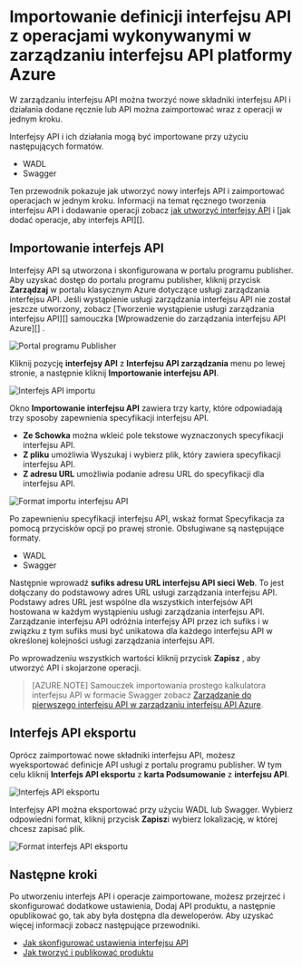 <properties 
    pageTitle="Interfejs API zarządzania podstawowych pojęć" 
    description="Informacje na temat interfejsów API, produktów, ról, grupy i inne podstawowe pojęcia interfejsu API zarządzania." 
    services="api-management" 
    documentationCenter="" 
    authors="steved0x" 
    manager="erikre" 
    editor=""/>

<tags 
    ms.service="api-management" 
    ms.workload="mobile" 
    ms.tgt_pltfrm="na" 
    ms.devlang="na" 
    ms.topic="article" 
    ms.date="10/25/2016" 
    ms.author="sdanie"/>

# <a name="how-to-import-the-definition-of-an-api-with-operations-in-azure-api-management"></a>Importowanie definicji interfejsu API z operacjami wykonywanymi w zarządzaniu interfejsu API platformy Azure

W zarządzaniu interfejsu API można tworzyć nowe składniki interfejsu API i działania dodane ręcznie lub API można zaimportować wraz z operacji w jednym kroku.

Interfejsy API i ich działania mogą być importowane przy użyciu następujących formatów.

-   WADL
-   Swagger

Ten przewodnik pokazuje jak utworzyć nowy interfejs API i zaimportować operacjach w jednym kroku. Informacji na temat ręcznego tworzenia interfejsu API i dodawanie operacji zobacz [jak utworzyć interfejsy API][] i [jak dodać operacje, aby interfejs API][].

## <a name="import-api"> </a>Importowanie interfejs API

Interfejsy API są utworzona i skonfigurowana w portalu programu publisher. Aby uzyskać dostęp do portalu programu publisher, kliknij przycisk **Zarządzaj** w portalu klasycznym Azure dotyczące usługi zarządzania interfejsu API. Jeśli wystąpienie usługi zarządzania interfejsu API nie został jeszcze utworzony, zobacz [Tworzenie wystąpienie usługi zarządzania interfejsu API][] samouczka [Wprowadzenie do zarządzania interfejsu API Azure][] .

![Portal programu Publisher][api-management-management-console]

Kliknij pozycję **interfejsy API** z **Interfejsu API zarządzania** menu po lewej stronie, a następnie kliknij **Importowanie interfejsu API**.

![Interfejs API importu][api-management-import-apis]

Okno **Importowanie interfejsu API** zawiera trzy karty, które odpowiadają trzy sposoby zapewnienia specyfikacji interfejsu API.

-   **Ze Schowka** można wkleić pole tekstowe wyznaczonych specyfikacji interfejsu API.
-   **Z pliku** umożliwia Wyszukaj i wybierz plik, który zawiera specyfikacji interfejsu API.
-   **Z adresu URL** umożliwia podanie adresu URL do specyfikacji dla interfejsu API.

![Format importu interfejsu API][api-management-import-api-clipboard]

Po zapewnieniu specyfikacji interfejsu API, wskaż format Specyfikacja za pomocą przycisków opcji po prawej stronie. Obsługiwane są następujące formaty.

-   WADL
-   Swagger

Następnie wprowadź **sufiks adresu URL interfejsu API sieci Web**. To jest dołączany do podstawowy adres URL usługi zarządzania interfejsu API. Podstawy adres URL jest wspólne dla wszystkich interfejsów API hostowana w każdym wystąpieniu usługi zarządzania interfejsu API. Zarządzanie interfejsu API odróżnia interfejsy API przez ich sufiks i w związku z tym sufiks musi być unikatowa dla każdego interfejsu API w określonej kolejności usługi zarządzania interfejsu API.

Po wprowadzeniu wszystkich wartości kliknij przycisk **Zapisz** , aby utworzyć API i skojarzone operacji. 

>[AZURE.NOTE] Samouczek importowania prostego kalkulatora interfejsu API w formacie Swagger zobacz [Zarządzanie do pierwszego interfejsu API w zarządzaniu interfejsu API Azure](api-management-get-started.md).

## <a name="export-api"></a> Interfejs API eksportu

Oprócz zaimportować nowe składniki interfejsu API, możesz wyeksportować definicje API usługi z portalu programu publisher. W tym celu kliknij **Interfejs API eksportu** z **karta Podsumowanie** z **interfejsu API**.

![Interfejs API eksportu][api-management-export-api]

Interfejsy API można eksportować przy użyciu WADL lub Swagger. Wybierz odpowiedni format, kliknij przycisk **Zapisz**i wybierz lokalizację, w której chcesz zapisać plik.

![Format interfejs API eksportu][api-management-export-api-format]

## <a name="next-steps"> </a>Następne kroki

Po utworzeniu interfejs API i operacje zaimportowane, możesz przejrzeć i skonfigurować dodatkowe ustawienia, Dodaj API produktu, a następnie opublikować go, tak aby była dostępna dla deweloperów. Aby uzyskać więcej informacji zobacz następujące przewodniki.

-   [Jak skonfigurować ustawienia interfejsu API][]
-   [Jak tworzyć i publikować produktu][]




[api-management-management-console]: ./media/api-management-howto-import-api/api-management-management-console.png
[api-management-import-apis]: ./media/api-management-howto-import-api/api-management-api-import-apis.png
[api-management-import-api-clipboard]: ./media/api-management-howto-import-api/api-management-import-api-wizard.png
[api-management-export-api]: ./media/api-management-howto-import-api/api-management-export-api.png
[api-management-export-api-format]: ./media/api-management-howto-import-api/api-management-export-api-format.png

[Import an API]: #import-api
[Export an API]: #export-api
[Configure API settings]: #configure-api-settings
[Next steps]: #next-steps

[Wprowadzenie do zarządzania interfejsu API platformy Azure]: api-management-get-started.md
[Tworzenie wystąpienia usługi zarządzania interfejsu API]: api-management-get-started.md#create-service-instance

[Jak dodać operacje do interfejsu API]: api-management-howto-add-operations.md
[Jak tworzyć i publikować produktu]: api-management-howto-add-products.md
[Jak utworzyć interfejsy API]: api-management-howto-create-apis.md
[Jak skonfigurować ustawienia interfejsu API]: api-management-howto-create-apis.md#configure-api-settings

